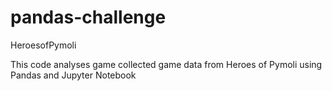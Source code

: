 # pandas-challenge

HeroesofPymoli

This code analyses game collected game data from Heroes of Pymoli using Pandas and Jupyter Notebook
